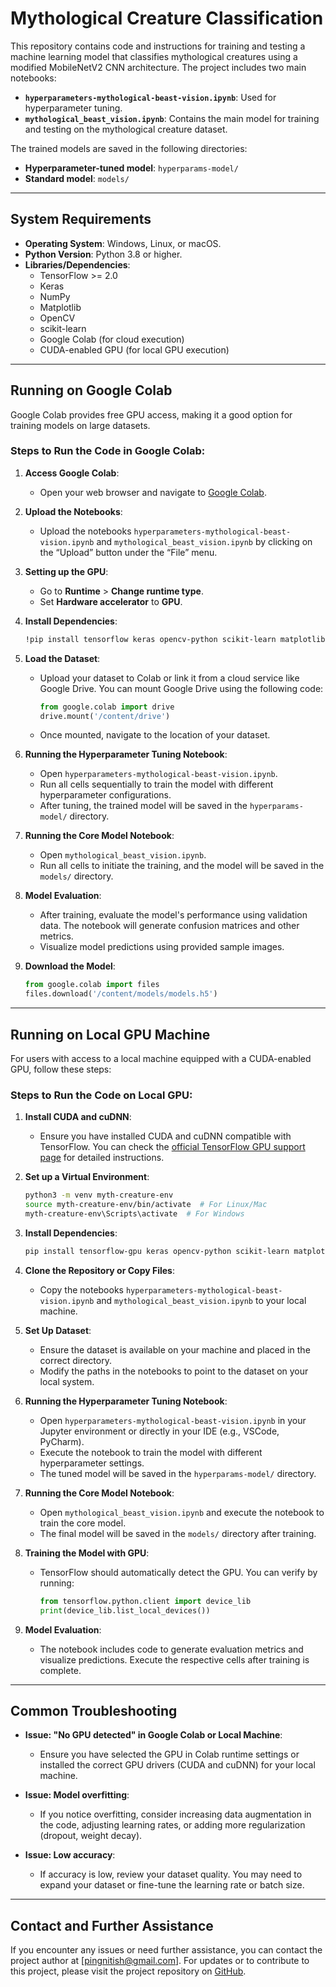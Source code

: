# Mythological Creature Classification

This repository contains code and instructions for training and testing a machine learning model that classifies mythological creatures using a modified MobileNetV2 CNN architecture. The project includes two main notebooks:
- **`hyperparameters-mythological-beast-vision.ipynb`**: Used for hyperparameter tuning.
- **`mythological_beast_vision.ipynb`**: Contains the main model for training and testing on the mythological creature dataset.

The trained models are saved in the following directories:
- **Hyperparameter-tuned model**: `hyperparams-model/`
- **Standard model**: `models/`

---

## System Requirements

- **Operating System**: Windows, Linux, or macOS.
- **Python Version**: Python 3.8 or higher.
- **Libraries/Dependencies**:
  - TensorFlow >= 2.0
  - Keras
  - NumPy
  - Matplotlib
  - OpenCV
  - scikit-learn
  - Google Colab (for cloud execution)
  - CUDA-enabled GPU (for local GPU execution)

---

## Running on Google Colab

Google Colab provides free GPU access, making it a good option for training models on large datasets.

### Steps to Run the Code in Google Colab:

1. **Access Google Colab**:
   - Open your web browser and navigate to [Google Colab](https://colab.research.google.com/).

2. **Upload the Notebooks**:
   - Upload the notebooks `hyperparameters-mythological-beast-vision.ipynb` and `mythological_beast_vision.ipynb` by clicking on the “Upload” button under the “File” menu.

3. **Setting up the GPU**:
   - Go to **Runtime** > **Change runtime type**.
   - Set **Hardware accelerator** to **GPU**.

4. **Install Dependencies**:
   ```bash
   !pip install tensorflow keras opencv-python scikit-learn matplotlib
   ```

5. **Load the Dataset**:
   - Upload your dataset to Colab or link it from a cloud service like Google Drive. You can mount Google Drive using the following code:
     ```python
     from google.colab import drive
     drive.mount('/content/drive')
     ```
   - Once mounted, navigate to the location of your dataset.

6. **Running the Hyperparameter Tuning Notebook**:
   - Open `hyperparameters-mythological-beast-vision.ipynb`.
   - Run all cells sequentially to train the model with different hyperparameter configurations.
   - After tuning, the trained model will be saved in the `hyperparams-model/` directory.

7. **Running the Core Model Notebook**:
   - Open `mythological_beast_vision.ipynb`.
   - Run all cells to initiate the training, and the model will be saved in the `models/` directory.

8. **Model Evaluation**:
   - After training, evaluate the model's performance using validation data. The notebook will generate confusion matrices and other metrics.
   - Visualize model predictions using provided sample images.

9. **Download the Model**:
   ```python
   from google.colab import files
   files.download('/content/models/models.h5')
   ```

---

## Running on Local GPU Machine

For users with access to a local machine equipped with a CUDA-enabled GPU, follow these steps:

### Steps to Run the Code on Local GPU:

1. **Install CUDA and cuDNN**:
   - Ensure you have installed CUDA and cuDNN compatible with TensorFlow. You can check the [official TensorFlow GPU support page](https://www.tensorflow.org/install/gpu) for detailed instructions.

2. **Set up a Virtual Environment**:
   ```bash
   python3 -m venv myth-creature-env
   source myth-creature-env/bin/activate  # For Linux/Mac
   myth-creature-env\Scripts\activate  # For Windows
   ```

3. **Install Dependencies**:
   ```bash
   pip install tensorflow-gpu keras opencv-python scikit-learn matplotlib
   ```

4. **Clone the Repository or Copy Files**:
   - Copy the notebooks `hyperparameters-mythological-beast-vision.ipynb` and `mythological_beast_vision.ipynb` to your local machine.

5. **Set Up Dataset**:
   - Ensure the dataset is available on your machine and placed in the correct directory.
   - Modify the paths in the notebooks to point to the dataset on your local system.

6. **Running the Hyperparameter Tuning Notebook**:
   - Open `hyperparameters-mythological-beast-vision.ipynb` in your Jupyter environment or directly in your IDE (e.g., VSCode, PyCharm).
   - Execute the notebook to train the model with different hyperparameter settings.
   - The tuned model will be saved in the `hyperparams-model/` directory.

7. **Running the Core Model Notebook**:
   - Open `mythological_beast_vision.ipynb` and execute the notebook to train the core model.
   - The final model will be saved in the `models/` directory after training.

8. **Training the Model with GPU**:
   - TensorFlow should automatically detect the GPU. You can verify by running:
     ```python
     from tensorflow.python.client import device_lib
     print(device_lib.list_local_devices())
     ```

9. **Model Evaluation**:
   - The notebook includes code to generate evaluation metrics and visualize predictions. Execute the respective cells after training is complete.

---

## Common Troubleshooting

- **Issue: "No GPU detected" in Google Colab or Local Machine**:
  - Ensure you have selected the GPU in Colab runtime settings or installed the correct GPU drivers (CUDA and cuDNN) for your local machine.

- **Issue: Model overfitting**:
  - If you notice overfitting, consider increasing data augmentation in the code, adjusting learning rates, or adding more regularization (dropout, weight decay).

- **Issue: Low accuracy**:
  - If accuracy is low, review your dataset quality. You may need to expand your dataset or fine-tune the learning rate or batch size.

---

## Contact and Further Assistance

If you encounter any issues or need further assistance, you can contact the project author at [pingnitish@gmail.com]. For updates or to contribute to this project, please visit the project repository on [GitHub]([https://github.com/username/repository](https://github.com/jhanitish/mythological-beast-cnn-classification)).


